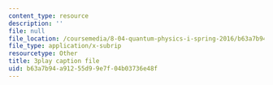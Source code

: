 ```yaml
---
content_type: resource
description: ''
file: null
file_location: /coursemedia/8-04-quantum-physics-i-spring-2016/b63a7b94a91255d99e7f04b03736e48f_XQKV-hpsurs.vtt
file_type: application/x-subrip
resourcetype: Other
title: 3play caption file
uid: b63a7b94-a912-55d9-9e7f-04b03736e48f
---
```

